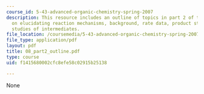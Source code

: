 ```yaml
---
course_id: 5-43-advanced-organic-chemistry-spring-2007
description: This resource includes an outline of topics in part 2 of the course,
  on elucidating reaction mechanisms, background, rate data, product studies, and
  studies of intermediates.
file_location: /coursemedia/5-43-advanced-organic-chemistry-spring-2007/f1415680002cfc8efe58c02915b25138_08_part2_outline.pdf
file_type: application/pdf
layout: pdf
title: 08_part2_outline.pdf
type: course
uid: f1415680002cfc8efe58c02915b25138

---
```

None
